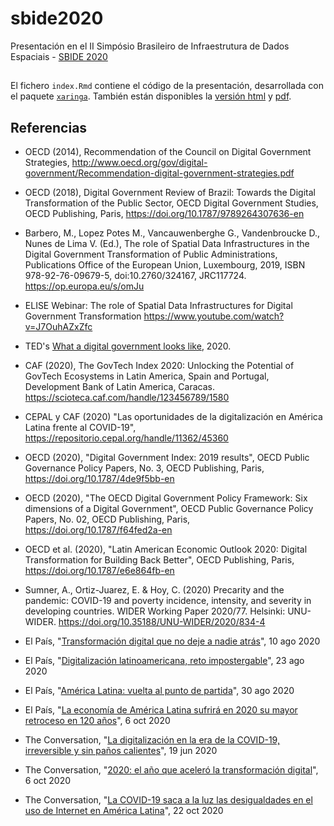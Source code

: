 # sbide2020
Presentación en el II Simpósio Brasileiro de Infraestrutura de Dados Espaciais - [SBIDE 2020](https://inde.gov.br/simposio-12-anos/sbide-home.html)

## 

El fichero `index.Rmd` contiene el código de la presentación, desarrollada con el paquete [`xaringa`](https://cran.r-project.org/package=xaringan). También están disponibles la [versión html](https://cgranell.github.io/sbide2020/index.html) y [pdf](https://github.com/cgranell/sbide2020/blob/main/index.pdf).   

## Referencias

* OECD (2014), Recommendation of the Council on Digital Government Strategies, http://www.oecd.org/gov/digital-government/Recommendation-digital-government-strategies.pdf

* OECD (2018), Digital Government Review of Brazil: Towards the Digital Transformation of the Public Sector, OECD Digital Government Studies, OECD Publishing, Paris, https://doi.org/10.1787/9789264307636-en

* Barbero, M., Lopez Potes M., Vancauwenberghe G., Vandenbroucke D., Nunes de Lima V. (Ed.), The role of Spatial Data Infrastructures in the Digital Government Transformation of Public Administrations, Publications Office of the European Union, Luxembourg, 2019, ISBN 978-92-76-09679-5, doi:10.2760/324167, JRC117724. https://op.europa.eu/s/omJu

* ELISE Webinar: The role of Spatial Data Infrastructures for Digital Government Transformation https://www.youtube.com/watch?v=J7OuhAZxZfc

* TED's [What a digital government looks like](https://www.ted.com/talks/anna_piperal_what_a_digital_government_looks_like?language=en), 2020.

* CAF (2020), The GovTech Index 2020: Unlocking the Potential of GovTech Ecosystems in Latin America, Spain and Portugal, Development Bank of Latin America, Caracas. https://scioteca.caf.com/handle/123456789/1580

* CEPAL y CAF (2020) "Las oportunidades de la digitalización en América Latina frente al COVID-19", https://repositorio.cepal.org/handle/11362/45360

* OECD (2020), "Digital Government Index: 2019 results", OECD Public Governance Policy Papers, No. 3, OECD Publishing, Paris, https://doi.org/10.1787/4de9f5bb-en

* OECD (2020), "The OECD Digital Government Policy Framework: Six dimensions of a Digital Government", OECD Public Governance Policy Papers, No. 02, OECD Publishing, Paris, https://doi.org/10.1787/f64fed2a-en

* OECD et al. (2020), "Latin American Economic Outlook 2020: Digital Transformation for Building Back Better", OECD Publishing, Paris, https://doi.org/10.1787/e6e864fb-en

* Sumner, A., Ortiz-Juarez, E. & Hoy, C. (2020) Precarity and the pandemic: COVID-19 and poverty incidence, intensity, and severity in developing countries. WIDER Working Paper 2020/77. Helsinki: UNU-WIDER. https://doi.org/10.35188/UNU-WIDER/2020/834-4

* El País, "[Transformación digital que no deje a nadie atrás](https://elpais.com/elpais/2020/08/06/planeta_futuro/1596731545_633252.html)", 10 ago 2020

* El País, "[Digitalización latinoamericana, reto impostergable](https://elpais.com/economia/2020-08-22/digitalizacion-latinoamericana-reto-impostergable.html)", 23 ago 2020

* El País, "[América Latina: vuelta al punto de partida](https://elpais.com/economia/2020-08-29/america-latina-vuelta-al-punto-de-partida.html)", 30 ago 2020

* El País, "[La economía de América Latina sufrirá en 2020 su mayor retroceso en 120 años](https://elpais.com/economia/2020-10-06/la-economia-de-america-latina-sufrira-en-2020-su-mayor-retroceso-en-120-anos.html)", 6 oct 2020

* The Conversation, "[La digitalización en la era de la COVID-19, irreversible y sin paños calientes](https://theconversation.com/la-digitalizacion-en-la-era-de-la-covid-19-irreversible-y-sin-panos-calientes-140757)", 19 jun 2020

* The Conversation, "[2020: el año que aceleró la transformación digital](https://theconversation.com/2020-el-ano-que-acelero-la-transformacion-digital-147246)", 6 oct 2020

* The Conversation, "[La COVID-19 saca a la luz las desigualdades en el uso de Internet en América Latina](https://theconversation.com/la-covid-19-saca-a-la-luz-las-desigualdades-en-el-uso-de-internet-en-america-latina-148603)", 22 oct 2020